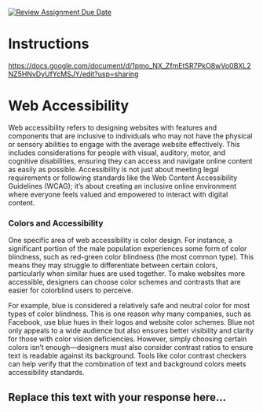 [![Review Assignment Due Date](https://classroom.github.com/assets/deadline-readme-button-22041afd0340ce965d47ae6ef1cefeee28c7c493a6346c4f15d667ab976d596c.svg)](https://classroom.github.com/a/sntKDyQ2)
# Instructions

https://docs.google.com/document/d/1pmo_NX_ZfmEtSR7PkO8wVo0BXL2NZ5HNvDyUfYcMSJY/edit?usp=sharing

# Web Accessibility
Web accessibility refers to designing websites with features and components that are inclusive to individuals who may not have the physical or sensory abilities to engage with the average website effectively. This includes considerations for people with visual, auditory, motor, and cognitive disabilities, ensuring they can access and navigate online content as easily as possible. Accessibility is not just about meeting legal requirements or following standards like the Web Content Accessibility Guidelines (WCAG); it’s about creating an inclusive online environment where everyone feels valued and empowered to interact with digital content.

### Colors and Accessibility
One specific area of web accessibility is color design. For instance, a significant portion of the male population experiences some form of color blindness, such as red-green color blindness (the most common type). This means they may struggle to differentiate between certain colors, particularly when similar hues are used together. To make websites more accessible, designers can choose color schemes and contrasts that are easier for colorblind users to perceive.

For example, blue is considered a relatively safe and neutral color for most types of color blindness. This is one reason why many companies, such as Facebook, use blue hues in their logos and website color schemes. Blue not only appeals to a wide audience but also ensures better visibility and clarity for those with color vision deficiencies. However, simply choosing certain colors isn’t enough—designers must also consider contrast ratios to ensure text is readable against its background. Tools like color contrast checkers can help verify that the combination of text and background colors meets accessibility standards.
 
## Replace this text with your response here...
